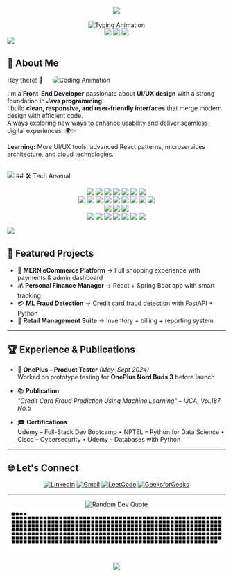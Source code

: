 <!-- Animated Header -->
<p align="center">
  <img src="https://capsule-render.vercel.app/api?type=waving&color=gradient&customColorList=0,20,60&height=200&section=header&text=Tushar%20Singh&fontSize=50&fontColor=ffffff&animation=fadeIn&fontAlignY=35" />
</p>

<!-- Typing Animation (single line, changing phrases) -->
<div align="center">
  <img src="https://readme-typing-svg.herokuapp.com?font=Poppins&weight=500&size=26&duration=2500&pause=800&color=58A6FF&center=true&width=800&height=80&lines=Front-End+Developer+🚀;UI%2FUX+Enthusiast+✨+|+Full+Stack+Java;Always+Learning,+Always+Growing+🌱" alt="Typing Animation" />
</div>


<!-- Profile Metrics -->
<div align="center">
  <img src="https://komarev.com/ghpvc/?username=tushar24s&label=Profile%20Views&color=blueviolet&style=for-the-badge&labelColor=000000" />
  <img src="https://img.shields.io/github/followers/tushar24s?label=Followers&style=for-the-badge&color=blue&logoColor=white" />
  <img src="https://img.shields.io/badge/Status-Available%20for%20Work-brightgreen?style=for-the-badge" />
</div>

<!-- Rainbow Line -->
<img src="https://user-images.githubusercontent.com/73097560/115834477-dbab4500-a447-11eb-908a-139a6edaec5c.gif">

## 🎯 About Me

<img align="right" alt="Coding Animation" width="400" src="https://raw.githubusercontent.com/abhisheknaiidu/abhisheknaiidu/master/code.gif" style="border-radius: 20px;" />

Hey there! 👋  

I'm a **Front-End Developer** passionate about **UI/UX design** with a strong foundation in **Java programming**.  
I build **clean, responsive, and user-friendly interfaces** that merge modern design with efficient code.  
Always exploring new ways to enhance usability and deliver seamless digital experiences. 🌍✨  

**Learning:** More UI/UX tools, advanced React patterns, microservices architecture, and cloud technologies.  

<br clear="right"/>

<!-- Wave Separator -->
<img src="https://user-images.githubusercontent.com/73097560/115834477-dbab4500-a447-11eb-908a-139a6edaec5c.gif">
## 🛠️ Tech Arsenal   

<p align="center">

  <!-- Languages -->
  <img src="https://img.shields.io/badge/Java-%23ED8B00.svg?style=for-the-badge&logo=openjdk&logoColor=white"/>
  <img src="https://img.shields.io/badge/Python-3670A0?style=for-the-badge&logo=python&logoColor=ffdd54"/>
  <img src="https://img.shields.io/badge/C%2FC%2B%2B-%2300599C.svg?style=for-the-badge&logo=c%2B%2B&logoColor=white"/>
  <img src="https://img.shields.io/badge/SQL-%230074C1.svg?style=for-the-badge&logo=postgresql&logoColor=white"/>
  <img src="https://img.shields.io/badge/JavaScript-%23323330.svg?style=for-the-badge&logo=javascript&logoColor=%23F7DF1E"/>
  <img src="https://img.shields.io/badge/HTML5-%23E34F26.svg?style=for-the-badge&logo=html5&logoColor=white"/>
  <img src="https://img.shields.io/badge/CSS3-%231572B6.svg?style=for-the-badge&logo=css3&logoColor=white"/>

  <br/>

  <!-- Frameworks -->
  <img src="https://img.shields.io/badge/React-%2320232a.svg?style=for-the-badge&logo=react&logoColor=%2361DAFB"/>
  <img src="https://img.shields.io/badge/Vue.js-35495E?style=for-the-badge&logo=vue.js&logoColor=4FC08D"/>
  <img src="https://img.shields.io/badge/Spring%20Boot-%236DB33F.svg?style=for-the-badge&logo=spring&logoColor=white"/>
  <img src="https://img.shields.io/badge/Node.js-43853D?style=for-the-badge&logo=node.js&logoColor=white"/>
  <img src="https://img.shields.io/badge/FastAPI-005571?style=for-the-badge&logo=fastapi"/>
  <img src="https://img.shields.io/badge/Vite-646CFF.svg?style=for-the-badge&logo=vite&logoColor=white"/>
  <img src="https://img.shields.io/badge/Material--UI-0081CB?style=for-the-badge&logo=mui&logoColor=white"/>
  <img src="https://img.shields.io/badge/Tailwind_CSS-%2338B2AC.svg?style=for-the-badge&logo=tailwind-css&logoColor=white"/>
  <img src="https://img.shields.io/badge/Bootstrap-%23563D7C.svg?style=for-the-badge&logo=bootstrap&logoColor=white"/>

  <br/>

  <!-- Databases -->
  <img src="https://img.shields.io/badge/MySQL-%2300f.svg?style=for-the-badge&logo=mysql&logoColor=white"/>
  <img src="https://img.shields.io/badge/MongoDB-%234ea94b.svg?style=for-the-badge&logo=mongodb&logoColor=white"/>
  <img src="https://img.shields.io/badge/PostgreSQL-%23336791.svg?style=for-the-badge&logo=postgresql&logoColor=white"/>

  <br/>

  <!-- Tools -->
  <img src="https://img.shields.io/badge/Git-%23F05032.svg?style=for-the-badge&logo=git&logoColor=white"/>
  <img src="https://img.shields.io/badge/VS%20Code-0078d7.svg?style=for-the-badge&logo=visual-studio-code&logoColor=white"/>
  <img src="https://img.shields.io/badge/IntelliJ%20IDEA-000000.svg?style=for-the-badge&logo=intellij-idea&logoColor=white"/>
  <img src="https://img.shields.io/badge/PyCharm-000000.svg?style=for-the-badge&logo=pycharm&logoColor=white"/>
  <img src="https://img.shields.io/badge/Postman-FF6C37.svg?style=for-the-badge&logo=postman&logoColor=white"/>
  <img src="https://img.shields.io/badge/Jira-0052CC.svg?style=for-the-badge&logo=jira&logoColor=white"/>
  <img src="https://img.shields.io/badge/Excel-217346?style=for-the-badge&logo=microsoft-excel&logoColor=white"/>

</p>

<!-- Animated Separator -->
<img src="https://user-images.githubusercontent.com/73097560/115834477-dbab4500-a447-11eb-908a-139a6edaec5c.gif">

## 🌟 Featured Projects  

- 🛒 **MERN eCommerce Platform** → Full shopping experience with payments & admin dashboard  
- 💰 **Personal Finance Manager** → React + Spring Boot app with smart tracking  
- 💳 **ML Fraud Detection** → Credit card fraud detection with FastAPI + Python  
- 🧾 **Retail Management Suite** → Inventory + billing + reporting system  

---

## 🏆 Experience & Publications  

- 💼 **OnePlus – Product Tester** *(May–Sept 2024)*  
  Worked on prototype testing for **OnePlus Nord Buds 3** before launch  

- 📚 **Publication**  
  *"Credit Card Fraud Prediction Using Machine Learning"* – *IJCA, Vol.187 No.5*  

- 🎓 **Certifications**  
  Udemy – Full-Stack Dev Bootcamp • NPTEL – Python for Data Science • Cisco – Cybersecurity • Udemy – Databases with Python  

---

## 🌐 Let's Connect  

<div align="center">
  
[![LinkedIn](https://img.shields.io/badge/LinkedIn-0077B5?style=for-the-badge&logo=linkedin&logoColor=white)](https://www.linkedin.com/in/tushar-singh-8a2b21226/) 
[![Gmail](https://img.shields.io/badge/Gmail-D14836?style=for-the-badge&logo=gmail&logoColor=white)](mailto:tushar.singh0824@gmail.com) 
[![LeetCode](https://img.shields.io/badge/LeetCode-FFA116?style=for-the-badge&logo=leetcode&logoColor=black)](https://leetcode.com/u/tushar_s24/) 
[![GeeksforGeeks](https://img.shields.io/badge/GeeksforGeeks-0F9D58?style=for-the-badge&logo=geeksforgeeks&logoColor=white)](https://www.geeksforgeeks.org/user/tusharsingh0824/)  

</div>


---

<!-- Dynamic Quotes (changes every refresh) -->
<div align="center">
  <img src="https://quotes-github-readme.vercel.app/api?type=horizontal&theme=radical" alt="Random Dev Quote"/>
</div>

<!-- Snake Game Animation -->
<div align="center">
  <img src="https://raw.githubusercontent.com/platane/snk/output/github-contribution-grid-snake-dark.svg" alt="Snake Animation" />
</div>

<!-- Footer -->
<p align="center">
  <img src="https://capsule-render.vercel.app/api?type=waving&color=gradient&customColorList=0,20,60&height=150&section=footer" />
</p>
